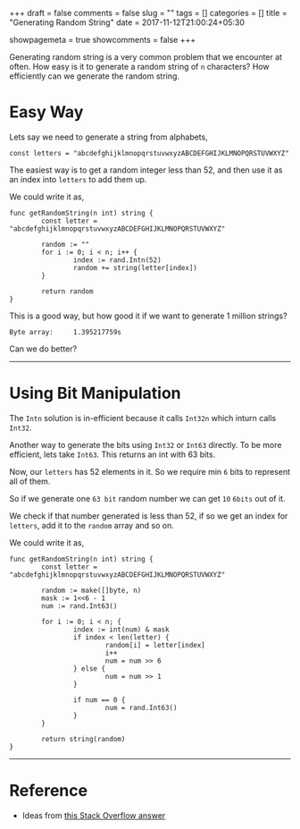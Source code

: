 +++ 
draft = false 
comments = false 
slug = "" 
tags = []
categories = []
title = "Generating Random String"
date = 2017-11-12T21:00:24+05:30

showpagemeta = true
showcomments = false
+++

Generating random string is a very common problem that we encounter
at often. How easy is it to generate a random string of `n` characters?
How efficiently can we generate the random string.

# Easy Way

Lets say we need to generate a string from alphabets,

```
const letters = "abcdefghijklmnopqrstuvwxyzABCDEFGHIJKLMNOPQRSTUVWXYZ"
```

The easiest way is to get a random integer less than 52, and then use 
it as an index into `letters` to add them up.

We could write it as,

```
func getRandomString(n int) string {
        const letter = "abcdefghijklmnopqrstuvwxyzABCDEFGHIJKLMNOPQRSTUVWXYZ"

        random := ""
        for i := 0; i < n; i++ {
                index := rand.Intn(52)
                random += string(letter[index])
        }

        return random
}
```

This is a good way, but how good it if we want to generate 1 million strings?

```
Byte array:     1.395217759s
```

Can we do better?

-----

# Using Bit Manipulation

The `Intn` solution is in-efficient because it calls `Int32n` which 
inturn calls `Int32`.

Another way to generate the bits using `Int32` or `Int63` directly.
To be more efficient, lets take `Int63`. This returns an int with
63 bits. 

Now, our `letters` has 52 elements in it. So we require min `6` bits to
represent all of them.

So if we generate one `63 bit` random number we can get `10` `6bits` out
of it. 

We check if that number generated is less than 52, if so we get an index
for `letters`, add it to the `random` array and so on.

We could write it as,

```
func getRandomString(n int) string {
        const letter = "abcdefghijklmnopqrstuvwxyzABCDEFGHIJKLMNOPQRSTUVWXYZ"

        random := make([]byte, n)
        mask := 1<<6 - 1
        num := rand.Int63()

        for i := 0; i < n; {
                index := int(num) & mask
                if index < len(letter) {
                        random[i] = letter[index]
                        i++
                        num = num >> 6
                } else {
                        num = num >> 1
                }

                if num == 0 {
                        num = rand.Int63()
                }
        }

        return string(random)
}
```

-------

# Reference
- Ideas from [this Stack Overflow answer](https://stackoverflow.com/a/31832326/3150943)
